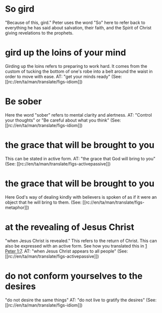 # So gird

"Because of this, gird." Peter uses the word "So" here to refer back to everything he has said about salvation, their faith, and the Spirit of Christ giving revelations to the prophets.

# gird up the loins of your mind

Girding up the loins refers to preparing to work hard. It comes from the custom of tucking the bottom of one's robe into a belt around the waist in order to move with ease. AT: "get your minds ready" (See: [[rc://en/ta/man/translate/figs-idiom]])

# Be sober

Here the word "sober" refers to mental clarity and alertness. AT: "Control your thoughts" or "Be careful about what you think" (See: [[rc://en/ta/man/translate/figs-idiom]])

# the grace that will be brought to you

This can be stated in active form. AT: "the grace that God will bring to you" (See: [[rc://en/ta/man/translate/figs-activepassive]])

# the grace that will be brought to you

Here God's way of dealing kindly with believers is spoken of as if it were an object that he will bring to them. (See: [[rc://en/ta/man/translate/figs-metaphor]])

# at the revealing of Jesus Christ

"when Jesus Christ is revealed." This refers to the return of Christ. This can also be expressed with an active form. See how you translated this in [1 Peter 1:7](./06.md). AT: "when Jesus Christ appears to all people" (See: [[rc://en/ta/man/translate/figs-activepassive]])

# do not conform yourselves to the desires

"do not desire the same things" AT: "do not live to gratify the desires" (See: [[rc://en/ta/man/translate/figs-idiom]])